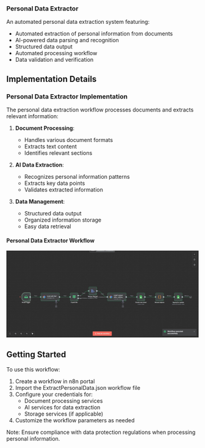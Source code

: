 ### Personal Data Extractor
An automated personal data extraction system featuring:

- Automated extraction of personal information from documents
- AI-powered data parsing and recognition
- Structured data output
- Automated processing workflow
- Data validation and verification

## Implementation Details

### Personal Data Extractor Implementation
The personal data extraction workflow processes documents and extracts relevant information:

1. **Document Processing**:
   - Handles various document formats
   - Extracts text content
   - Identifies relevant sections

2. **AI Data Extraction**:
   - Recognizes personal information patterns
   - Extracts key data points
   - Validates extracted information

3. **Data Management**:
   - Structured data output
   - Organized information storage
   - Easy data retrieval

#### Personal Data Extractor Workflow
![Personal Data Extractor Workflow](./Workflow.jpg)

## Getting Started

To use this workflow:

1. Create a workflow in n8n portal
2. Import the ExtractPersonalData.json workflow file
3. Configure your credentials for:
   - Document processing services
   - AI services for data extraction
   - Storage services (if applicable)
4. Customize the workflow parameters as needed

Note: Ensure compliance with data protection regulations when processing personal information.